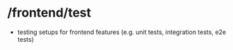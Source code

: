 # /frontend/test

- testing setups for frontend features (e.g. unit tests, integration tests, e2e tests)